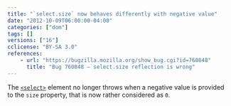 ```yaml
---
title: "`select.size` now behaves differently with negative value"
date: "2012-10-09T06:00:00-04:00"
categories: ["dom"]
tags: []
versions: ["16"]
cclicense: "BY-SA 3.0"
references:
    - url: "https://bugzilla.mozilla.org/show_bug.cgi?id=760848"
      title: "Bug 760848 – select.size reflection is wrong"
---
```

The [`<select>`](https://developer.mozilla.org/en-US/docs/Web/HTML/Element/select) element no longer throws when a negative value is provided to the `size` property, that is now rather considered as `0`.
